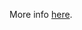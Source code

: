 More info [here](http://forums.bukkit.org/threads/admin-rcon-mcrcon-remote-connection-client-for-minecraft-servers.70910/).
